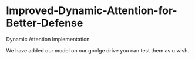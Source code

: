 # Improved-Dynamic-Attention-for-Better-Defense
Dynamic Attention Implementation

We have added our model on our goolge drive you can test them as u wish.
